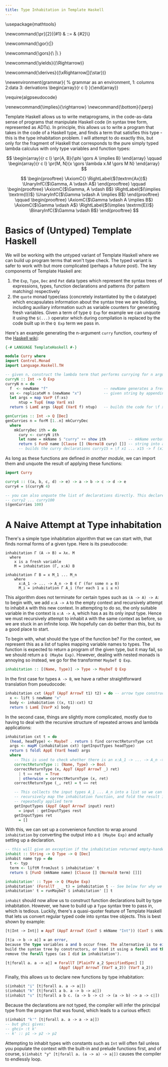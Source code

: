 ```yaml
---
title: Type Inhabitation in Template Haskell
---
```


\usepackage{mathtools}
<!--Production Rule -->
\newcommand{\pr}[2]{{#1} & ::= & {#2}\\}

<!--% OR in production rule WITHOUT single trailing white space-->
\newcommand{\gor}{|} 

<!--% OR in production rule WITH single trailing white space-->
\newcommand{\gors}{\ |\ } 

<!--% Alias for \Rightarrow using Sipser[2013] the definition for yields -->
\newcommand{\yields}{\(\Rightarrow\)} 

<!--% Using Sipser[2013] definition for derives-->
\newcommand{\derives}{\(\xRightarrow[]{\star}\)} 

\newenvironment{grammar}{ % grammar as an environment, 1: columns 2:data 3: derivations
    \begin{array}{r c l} 
}{\end{array}}

\require{algpseudocode}

\renewcommand{\implies}{\rightarrow}
\newcommand{\bottom}{\perp}

Template Haskell allows us to write metaprograms, in the code-as-data sense of
programs that manipulate Haskell code (in syntax tree form, represented as
ADTs). In principle, this allows us to write a program that takes in the code of
a Haskell type, and finds a term that satisfies this type - this is the type
inhabitation problem. I will attempt to do exactly this, but only for the
fragment of Haskell that corresponds to the pure simply typed lambda calculus
with only type variables and function types:

$$
\begin{array}{r c l} 
\pr{A, B}{\phi \gors A \implies B}
\end{array}
\qquad
\begin{array}{r c l} 
\pr{M, N}{x \gors \lambda x.M \gors M N}
\end{array}
$$

$$
\begin{prooftree}
\AxiomC{}
\RightLabel{$(\textrm{Ax})$}
\UnaryInfC{$\Gamma, A \vdash A$}
\end{prooftree}
\qquad
\begin{prooftree}
\AxiomC{$\Gamma, A \vdash B$}
\RightLabel{$(\implies \textrm{I})$}
\UnaryInfC{$\Gamma \vdash A \implies B$}
\end{prooftree}
\qquad
\begin{prooftree}
\AxiomC{$\Gamma \vdash A \implies B$}
\AxiomC{$\Gamma \vdash A$}
\RightLabel{$(\implies \textrm{E})$}
\BinaryInfC{$\Gamma \vdash B$}
\end{prooftree}
$$

# Basics of (Untyped) Template Haskell

We will be working with the untyped variant of Template Haskell where we can
build up program terms that won't type check. The typed variant is safer to work
with but more complicated (perhaps a future post). The key components of Template
Haskell are:
1. the `Exp`, `Type`, `Dec` and `Pat` data types which represent the syntax
   trees of expressions, types, function declarations and patterns (for pattern
   matching) respectively
2. the `quote` monad typeclass (concretely instantiated by the `Q`
   datatype) which encapsulates information about the syntax tree we are
   building, including auxiliary information such as variable counters for
   generating fresh variables. Given a term of type `Q Exp` for example we 
   can unquote it using the `$(...)` operator which during compilation is 
   replaced by the code built up in the `Q Exp` term we pass in.

Here's an example generating the n-argument `curry` function, 
courtesy of the [Haskell wiki](https://wiki.haskell.org/A_practical_Template_Haskell_Tutorial):

```Haskell
{-# LANGUAGE TemplateHaskell #-}

module Curry where
import Control.Monad
import Language.Haskell.TH

-- given n, construct the lambda term that performs currying for n arguments
curryN :: Int -> Q Exp
curryN n = do
  f  <- newName "f"                         -- newName generates a fresh name based on the
  xs <- replicateM n (newName "x")          -- given string by appending a counter number
  let args = map VarP (f:xs)
      ntup = TupE (map VarE xs)
  return $ LamE args (AppE (VarE f) ntup)   -- builds the code for \f x1 ... xn -> f (x1 ... xn)

genCurries :: Int -> Q [Dec]
genCurries n = forM [1..n] mkCurryDec
  where 
    mkCurryDec ith = do
      cury <- curryN ith
      let name = mkName $ "curry" ++ show ith          -- mkName verbatim converts the given 
      return $ FunD name [Clause [] (NormalB cury) []] -- string into a name, unlike newName
      -- builds the curry declarations curry15 = \f x1 ... x15 -> f (x1 ... x15)
```

As long as these functions are defined *in another module*, we can import them
and unquote the result of applying these functions:

```Haskell
import Curry

curry4 :: ((a, b, c, d) -> e) -> a -> b -> c -> d -> e
curry4 = $(curryN 4)

-- you can also unquote the list of declarations directly. This declares curry1,
-- curry2 ... curry100
$(genCurries 100)
```

# A Naive Attempt at Type inhabitation
There's a simple type inhabitation algorithm that we can start with, that finds
normal forms of a given type. Here is its pseudocode:

```
inhabitation Γ (A -> B) = λx. M
  where
    x is a fresh variable
    M = inhabitation (Γ, x:A) B

inhabitation Γ B = x M_1 ... M_n
    where
      x:A_1 -> ... -> A_n -> B ∈ Γ (for some n ≥ 0)
      M_i = inhabitation Γ A_i (for each 1 ≤ i ≤ n)
```

This algorithm does not terminate for certain types such as `(A -> A) -> A`: to
begin with, we add `x:A -> A` to the empty context and recursively attempt to
inhabit `A` with this new context. In attempting to do so, the only suitable
variable in the context is `x:A -> A`, which has `A` as its only input type.
Hence we must recursively attempt to inhabit `A` with the same context as
before, so we are stuck in an infinite loop. We hopefully can do better than
this, but its a good place to start.

To begin with, what should the type of the function be? For the context, we
represent this as a list of tuples mapping variable names to types. The function
is expected to return a program of the given type, but it may fail, so we should
return a `Q (Maybe Exp)`. However, dealing with nested monads is annoying so
instead, we go for the transformer `MaybeT Q Exp`.

```Haskell
inhabitation :: [(Name, Type)] -> Type -> MaybeT Q Exp
```

In the first case for types `A -> B`, we have a rather straightforward
translation from pseudocode:

```Haskell
inhabitation cxt (AppT (AppT ArrowT t1) t2) = do -- arrow type constructor is partially applied
  x <- lift $ newName "x"
  body <- inhabitation ((x, t1):cxt) t2
  return $ LamE [VarP x] body
```

In the second case, things are slightly more complicated, mostly due to having
to deal with the recursive structure of repeated arrows and lambda applications:

```Haskell
inhabitation cxt t = do
  (head, headType) <- MaybeT . return $ find correctReturnType cxt
  args <- mapM (inhabitation cxt) (getInputTypes headType)
  return $ foldl AppE (VarE head) args
  where
    -- This is used to check whether there is an x:A_1 -> ... -> A_n -> B ∈ Γ
    correctReturnType :: (Name, Type) -> Bool
    correctReturnType (x, AppT (AppT ArrowT _) ret)
      | t == ret  = True
      | otherwise = correctReturnType (x, ret)
    correctReturnType (_, ret) = t == ret

    -- This collects the input types A_1 ... A_n into a list so we can
    -- recursively map the inhabitation function, and fold the result into a
    -- repeatedly applied term
    getInputTypes (AppT (AppT ArrowT input) rest)
      = input : getInputTypes rest
    getInputTypes ret
      = []
```

With this, we can set up a convenience function to wrap around `inhabitation` by
converting the output into a `Q (Maybe Exp)` and actually setting up a
declaration.

```Haskell
-- this will give an exception if the inhabitation returned empty-handed
inhabit :: String -> Q Type -> Q [Dec]
inhabit name typ = do
  t <- typ
  term <- liftM fromJust $ inhabitation' t
  return $ [FunD (mkName name) [Clause [] (NormalB term) []]]

inhabitation' :: Type -> Q (Maybe Exp)
inhabitation' (ForallT _ _ t) = inhabitation t -- See below for why we need to unwrap foralls
inhabitation' t = runMaybeT $ inhabitation' [] t
```

`inhabit` should now allow us to construct function declarations built by type
inhabitation. However, we have to build up a `Type` syntax tree to pass in,
which is tedious. Luckily, there's a quasi-quoter feature of Template Haskell
that lets us convert regular typed code into syntax tree objects. This is best
shown by example:

```Haskell
[t|Int -> Int|] ≡ AppT (AppT ArrowT (ConT $ mkName "Int")) (ConT $ mkName "Int")

[t|a -> b -> a|] ≡ an error, 
because the type variables a and b occur free. The alternative is to either
build the syntax tree by constructors, or bind it using a forall and then later
remove the forall types (as I did in inhabitation').

[t|forall a. a -> a|] ≡ ForallT [PlainTV a_2 SpecifiedSpec] [] 
                        (AppT (AppT ArrowT (VarT a_2)) (VarT a_2))
```

Finally, this allows us to declare new functions by type inhabitation:

```Haskell
$(inhabit "i" [t|forall a. a -> a|])
$(inhabit "k" [t|forall a b. a -> b -> a|])
$(inhabit "s" [t|forall a b c. (a -> b -> c) -> (a -> b) -> a -> c|])
```

Because the declarations are not typed, the compiler will infer the principal
type from the program that was found, which leads to a curious effect:

```Haskell
$(inhabit "k'" [t|forall a. a -> a -> a|])
-- but ghci gives:
-- ghci> :t k'
-- k' :: p1 -> p2 -> p2
```

Attempting to inhabit types with constants such as `Int` will often fail unless
you populate the context with the built-in and prelude functions first, and of
course, `$(inhabit "y" [t|forall a. (a -> a) -> a|])` causes the compiler to
endlessly loop.
